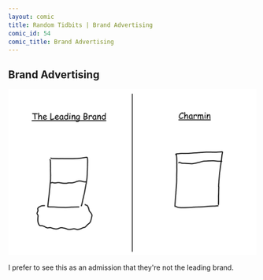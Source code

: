 ```yaml
---
layout: comic
title: Random Tidbits | Brand Advertising
comic_id: 54
comic_title: Brand Advertising
---
```


## Brand Advertising

<img id="img54" src="/assets/images/54.png">

I prefer to see this as an admission that they're not the leading brand.

